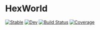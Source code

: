 # HexWorld

[![Stable](https://img.shields.io/badge/docs-stable-blue.svg)](https://AgentLearn.github.io/HexWorld.jl/stable)
[![Dev](https://img.shields.io/badge/docs-dev-blue.svg)](https://AgentLearn.github.io/HexWorld.jl/dev)
[![Build Status](https://github.com/AgentLearn/HexWorld.jl/workflows/CI/badge.svg)](https://github.com/AgentLearn/HexWorld.jl/actions)
[![Coverage](https://codecov.io/gh/AgentLearn/HexWorld.jl/branch/master/graph/badge.svg)](https://codecov.io/gh/AgentLearn/HexWorld.jl)
